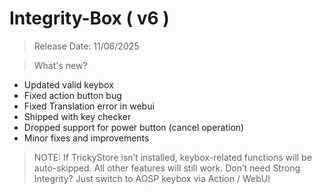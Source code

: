 # Integrity-Box ( v6 )
> Release Date: 11/06/2025

> What's new?
- Updated valid keybox
- Fixed action button bug
- Fixed Translation error in webui
- Shipped with key checker
- Dropped support for power button (cancel operation)
- Minor fixes and improvements

> NOTE:
If TrickyStore isn’t installed, keybox-related functions will be auto-skipped. All other features will still work.
Don’t need Strong Integrity? Just switch to AOSP keybox via Action / WebUI
